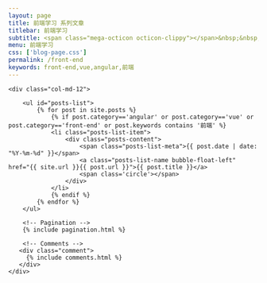 ```yaml
---
layout: page
title: 前端学习 系列文章
titlebar: 前端学习
subtitle: <span class="mega-octicon octicon-clippy"></span>&nbsp;&nbsp; 前端学习 学习教程
menu: 前端学习
css: ['blog-page.css']
permalink: /front-end
keywords: front-end,vue,angular,前端
---
```


<div class="row">

    <div class="col-md-12">

        <ul id="posts-list">
            {% for post in site.posts %}
                {% if post.category=='angular' or post.category=='vue' or post.category=='front-end' or post.keywords contains '前端' %}
                <li class="posts-list-item">
                    <div class="posts-content">
                        <span class="posts-list-meta">{{ post.date | date: "%Y-%m-%d" }}</span>
                        <a class="posts-list-name bubble-float-left" href="{{ site.url }}{{ post.url }}">{{ post.title }}</a>
                        <span class='circle'></span>
                    </div>
                </li>
                {% endif %}
            {% endfor %}
        </ul> 

        <!-- Pagination -->
        {% include pagination.html %}

        <!-- Comments -->
       <div class="comment">
         {% include comments.html %}
       </div>
    </div>

</div>
<script>
    $(document).ready(function(){

        // Enable bootstrap tooltip
        $("body").tooltip({ selector: '[data-toggle=tooltip]' });

    });
</script>
